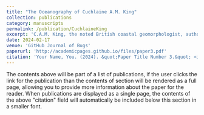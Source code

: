 ```yaml
---
title: "The Oceanography of Cuchlaine A.M. King"
collection: publications
category: manuscripts
permalink: /publication/CuchlaineKing
excerpt: 'C.A.M. King, the noted British coastal geomorphologist, authored two books in a three-year period. Beaches and Coasts in 1959 was a major contribution to coastal geomorphology, whereas Oceanography for Geographers represents King’s attempt to show the importance of the oceans to all of geography. Their approaches and pedagogy differ, but their lessons remain relevant today.'
date: 2024-02-17
venue: 'GitHub Journal of Bugs'
paperurl: 'http://academicpages.github.io/files/paper3.pdf'
citation: 'Your Name, You. (2024). &quot;Paper Title Number 3.&quot; <i>GitHub Journal of Bugs</i>. 1(3).'
---
```


The contents above will be part of a list of publications, if the user clicks the link for the publication than the contents of section will be rendered as a full page, allowing you to provide more information about the paper for the reader. When publications are displayed as a single page, the contents of the above "citation" field will automatically be included below this section in a smaller font.
